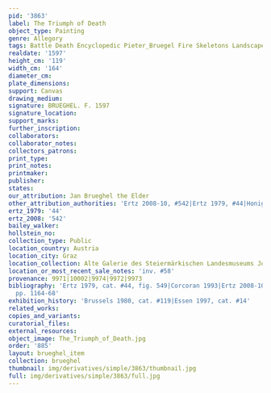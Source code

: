 ```yaml
---
pid: '3863'
label: The Triumph of Death
object_type: Painting
genre: Allegory
tags: Battle Death Encyclopedic Pieter_Bruegel Fire Skeletons Landscape
realdate: '1597'
height_cm: '119'
width_cm: '164'
diameter_cm: 
plate_dimensions: 
support: Canvas
drawing_medium: 
signature: BRUEGHEL. F. 1597
signature_location: 
support_marks: 
further_inscription: 
collaborators: 
collaborator_notes: 
collectors_patrons: 
print_type: 
print_notes: 
printmaker: 
publisher: 
states: 
our_attribution: Jan Brueghel the Elder
other_attribution_authorities: 'Ertz 2008-10, #542|Ertz 1979, #44|Honig database'
ertz_1979: '44'
ertz_2008: '542'
bailey_walker: 
hollstein_no: 
collection_type: Public
location_country: Austria
location_city: Graz
location_collection: Alte Galerie des Steiermärkischen Landesmuseums Joanneum
location_or_most_recent_sale_notes: 'inv. #58'
provenance: 9971|10002|9974|9972|9973
bibliography: 'Ertz 1979, cat. #44, fig. 549|Corcoran 1993|Ertz 2008-10, cat. #542,
  pp. 1164-68'
exhibition_history: 'Brussels 1980, cat. #119|Essen 1997, cat. #14'
related_works: 
copies_and_variants: 
curatorial_files: 
external_resources: 
object_image: The_Triumph_of_Death.jpg
order: '885'
layout: brueghel_item
collection: brueghel
thumbnail: img/derivatives/simple/3863/thumbnail.jpg
full: img/derivatives/simple/3863/full.jpg
---
```

